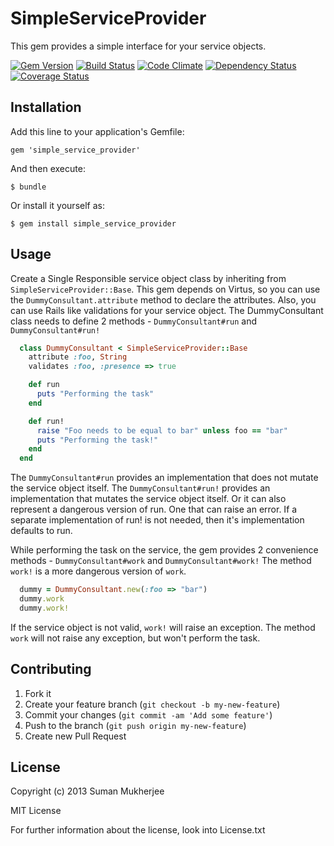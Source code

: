 # SimpleServiceProvider

This gem provides a simple interface for your service objects.

[![Gem Version](https://badge.fury.io/rb/simple_service_provider.png)](http://badge.fury.io/rb/simple_service_provider)
[![Build Status](https://travis-ci.org/sumanmukherjee03/simple_service_provider.png)](https://travis-ci.org/sumanmukherjee03/simple_service_provider)
[![Code Climate](https://codeclimate.com/github/sumanmukherjee03/simple_service_provider.png)](https://codeclimate.com/github/sumanmukherjee03/simple_service_provider)
[![Dependency Status](https://gemnasium.com/sumanmukherjee03/simple_service_provider.png)](https://gemnasium.com/sumanmukherjee03/simple_service_provider)
[![Coverage Status](https://coveralls.io/repos/sumanmukherjee03/simple_service_provider/badge.png)](https://coveralls.io/r/sumanmukherjee03/simple_service_provider)


## Installation

Add this line to your application's Gemfile:

    gem 'simple_service_provider'

And then execute:

    $ bundle

Or install it yourself as:

    $ gem install simple_service_provider

## Usage
Create a Single Responsible service object class by inheriting from ```SimpleServiceProvider::Base```.
This gem depends on Virtus, so you can use the ```DummyConsultant.attribute``` method to declare the attributes.
Also, you can use Rails like validations for your service object.
The DummyConsultant class needs to define 2 methods - ```DummyConsultant#run``` and ```DummyConsultant#run!```
```ruby
  class DummyConsultant < SimpleServiceProvider::Base
    attribute :foo, String
    validates :foo, :presence => true

    def run
      puts "Performing the task"
    end

    def run!
      raise "Foo needs to be equal to bar" unless foo == "bar"
      puts "Performing the task!"
    end
  end
```
The ```DummyConsultant#run``` provides an implementation that does not mutate the service object itself.
The ```DummyConsultant#run!``` provides an implementation that mutates the service object itself.
Or it can also represent a dangerous version of run. One that can raise an error.
If a separate implementation of run! is not needed, then it's implementation defaults to run.

While performing the task on the service, the gem provides 2 convenience methods - ```DummyConsultant#work``` and ```DummyConsultant#work!```
The method ```work!``` is a more dangerous version of ```work```.
```ruby
  dummy = DummyConsultant.new(:foo => "bar")
  dummy.work
  dummy.work!
```
If the service object is not valid, ```work!``` will raise an exception.
The method ```work``` will not raise any exception, but won't perform the task.

## Contributing

1. Fork it
2. Create your feature branch (`git checkout -b my-new-feature`)
3. Commit your changes (`git commit -am 'Add some feature'`)
4. Push to the branch (`git push origin my-new-feature`)
5. Create new Pull Request

## License
Copyright (c) 2013 Suman Mukherjee

MIT License

For further information about the license, look into License.txt
